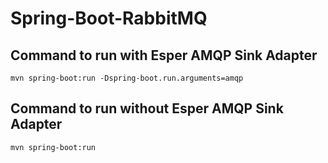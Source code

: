 # Spring-Boot-RabbitMQ

## Command to run with Esper AMQP Sink Adapter

```
mvn spring-boot:run -Dspring-boot.run.arguments=amqp
```

## Command to run without Esper AMQP Sink Adapter

```
mvn spring-boot:run
```
